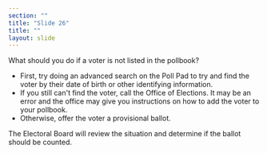 ```yaml
---
section: ""
title: "Slide 26"
title: ""
layout: slide
---
```


What should you do if a voter is not listed in the pollbook?

- First, try doing an advanced search on the Poll Pad to try and find the voter by their date of birth or other identifying information.
- If you still can't find the voter, call the Office of Elections. It may be an error and the office may give you instructions on how to add the voter to your pollbook.
- Otherwise, offer the voter a provisional ballot.

The Electoral Board will review the situation and determine if the ballot should be counted.

